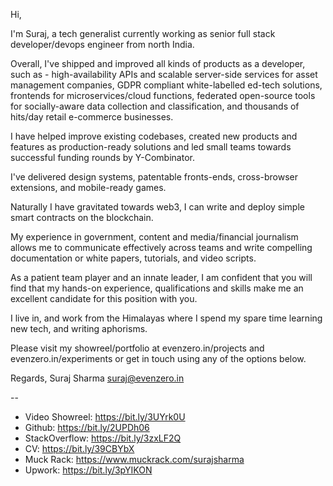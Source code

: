 
Hi,

I'm Suraj, a tech generalist currently working as senior full stack developer/devops engineer from north India.

Overall, I've shipped and improved all kinds of products as a developer, such as - high-availability APIs and scalable server-side services  for asset management companies, GDPR compliant white-labelled ed-tech solutions, frontends for microservices/cloud functions, federated open-source tools for socially-aware data collection and classification, and thousands of hits/day retail e-commerce businesses. 

I have helped improve existing codebases, created new products and features as production-ready solutions and led small teams towards successful funding rounds by Y-Combinator.

I've delivered design systems, patentable fronts-ends, cross-browser extensions, and mobile-ready games.

Naturally I have gravitated towards web3, I can write and deploy simple smart contracts on the blockchain.

My experience in government, content and media/financial journalism allows me to communicate effectively across teams and write compelling documentation or white papers, tutorials, and video scripts.

As a patient team player and an innate leader, I am confident that you will find that my hands-on experience, qualifications and skills make me an excellent candidate for this position with you.

I live in, and work from the Himalayas where I spend my spare time learning new tech, and writing aphorisms.

Please visit my showreel/portfolio at evenzero.in/projects and evenzero.in/experiments or get in touch using any of the options below.

Regards,
Suraj Sharma
suraj@evenzero.in

--

- Video Showreel: https://bit.ly/3UYrk0U
- Github: https://bit.ly/2UPDh06
- StackOverflow: https://bit.ly/3zxLF2Q
- CV: https://bit.ly/39CBYbX
- Muck Rack: https://www.muckrack.com/surajsharma
- Upwork: https://bit.ly/3pYIKON